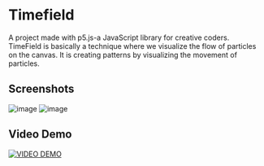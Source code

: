 # Timefield

A project made with p5.js-a JavaScript library for creative coders. <br>
TimeField is basically a technique where we visualize the flow of particles on the canvas.
It is creating patterns by visualizing the movement of particles.

## Screenshots

![image](https://github.com/Svrajj/TimeField/assets/74090764/3b25c361-f5b0-46b0-a97f-099eb6ca394f)
![image](https://github.com/Svrajj/TimeField/assets/74090764/222f5d9b-c6f8-44ba-b5ab-42b73dfdcf5b)

## Video Demo

[![VIDEO DEMO](https://img.youtube.com/vi/GWi3O4hjxFI/0.jpg)](https://www.youtube.com/watch?v=GWi3O4hjxFI)



